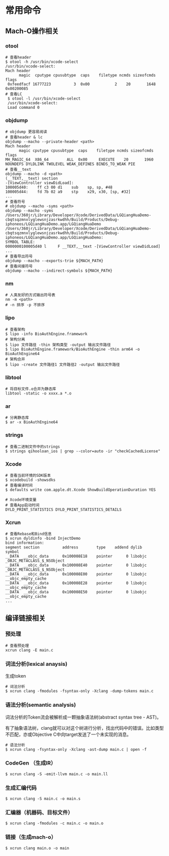 # 常用命令

## Mach-O操作相关

### otool

```shell
# 查看header
$ otool -h /usr/bin/xcode-select
/usr/bin/xcode-select:
Mach header
      magic  cputype cpusubtype  caps    filetype ncmds sizeofcmds      flags
 0xfeedfacf 16777223          3  0x00           2    20       1648 0x00200085
# 查看LC
 $ otool -l /usr/bin/xcode-select
 /usr/bin/xcode-select:
 Load command 0
```

### objdump

```shell
# objdump 更容易阅读
# 查看header & lc
objdump --macho --private-header <path>
Mach header
      magic cputype cpusubtype  caps    filetype ncmds sizeofcmds      flags
MH_MAGIC_64  X86_64        ALL  0x00     EXECUTE    20       1960   NOUNDEFS DYLDLINK TWOLEVEL WEAK_DEFINES BINDS_TO_WEAK PIE
# 查看__text
objdump --macho -d <path>
(__TEXT,__text) section
-[ViewController viewDidLoad]:
100005d40:    ff c3 00 d1    sub    sp, sp, #48
100005d44:    fd 7b 02 a9    stp    x29, x30, [sp, #32]
...
# 查看符号
# objdump --macho -syms <path>
objdump --macho -syms /Users/360jr/Library/Developer/Xcode/DerivedData/LGQiangHuaDemo-cbqtsqzmnxlyglewsnjzasrkwdhh/Build/Products/Debug-iphoneos/LGQiangHuaDemo.app/LGQiangHuaDemo
/Users/360jr/Library/Developer/Xcode/DerivedData/LGQiangHuaDemo-cbqtsqzmnxlyglewsnjzasrkwdhh/Build/Products/Debug-iphoneos/LGQiangHuaDemo.app/LGQiangHuaDemo:
SYMBOL TABLE:
0000000100005d40 l     F __TEXT,__text -[ViewController viewDidLoad]
...
# 查看导出符号
objdump --macho --exports-trie ${MACH_PATH}
# 查看间接符号
objdump --macho --indirect-symbols ${MACH_PATH}

```

### nm

```shell
# 人类友好的方式输出符号表
nm -m <path>
# -n 排序 -p 不排序
```

### lipo

```shell
# 查看架构
$ lipo -info BioAuthEngine.framework
# 架构分离
$ lipo 文件路径 -thin 架构类型 -output 输出文件路径
$ lipo BioAuthEngine.framework/BioAuthEngine -thin arm64 -o BioAuthEngine64
# 架构合并
$ lipo -create 文件路径1 文件路径2 -output 输出文件路径
```

### libtool

```shell
# 将目标文件.o合并为静态库
libtool -static -o xxxx.a *.o
```

### ar

```shell
# 分离静态库
$ ar -x BioAuthEngine64
```

### strings

```shell
# 查看二进制文件中的strings
$ strings qihooloan_ios | grep --color=auto -ir "checkCachedLicense"
```

### Xcode

```shell
# 查看当前环境的SDK版本
$ xcodebuild -showsdks
# 查看编译时间
$ defaults write com.apple.dt.Xcode ShowBuildOperationDuration YES

# Xcode环境变量
# 查看App启动时间
DYLD_PRINT_STATISTICS DYLD_PRINT_STATISTICS_DETAILS
```

### Xcrun

```shell
# 查看Rebase和Bind信息
$ xcrun dyldinfo -bind InjectDemo
bind information:
segment section          address        type    addend dylib            symbol
__DATA  __objc_data      0x100008E18    pointer      0 libobjc          _OBJC_METACLASS_$_NSObject
__DATA  __objc_data      0x100008E40    pointer      0 libobjc          _OBJC_METACLASS_$_NSObject
__DATA  __objc_data      0x100008E00    pointer      0 libobjc          __objc_empty_cache
__DATA  __objc_data      0x100008E28    pointer      0 libobjc          __objc_empty_cache
__DATA  __objc_data      0x100008E50    pointer      0 libobjc          __objc_empty_cache
...
```



## 编译链接相关

### 预处理

```shell
# 查看预处理
xcrun clang -E main.c
```

### 词法分析(lexical anaysis)

生成token

```shell
# 词法分析
$ xcrun clang -fmodules -fsyntax-only -Xclang -dump-tokens main.c
```

### 语法分析(semantic analysis)

词法分析的Token流会被解析成一颗抽象语法树(abstract syntax tree - AST)。

有了抽象语法树，clang就可以对这个树进行分析，找出代码中的错误。比如类型不匹配，亦或Objective C中向target发送了一个未实现的消息。

```shell
# 语法分析
$ xcrun clang -fsyntax-only -Xclang -ast-dump main.c | open -f
```

### CodeGen （生成IR）

```shell
$ xcrun clang -S -emit-llvm main.c -o main.ll
```

### 生成汇编代码

```shell
$ xcrun clang -S main.c -o main.s
```

### 汇编器（机器码、目标文件）

```shell
$ xcrun clang -fmodules -c main.c -o main.o
```

### 链接（生成mach-o）

```shell
$ xcrun clang main.o -o main
```

## 





